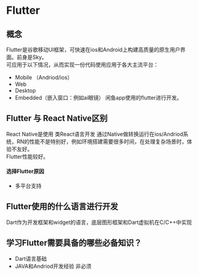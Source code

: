 # Flutter
## 概念
Flutter是谷歌移动UI框架，可快速在ios和Android上构建高质量的原生用户界面。前身是Sky。  
可应用于以下情况，从而实现一份代码使用应用于各大主流平台：
* Mobile （Andriod/ios）
* Web
* Desktop
* Embedded（嵌入窗口：例如ai眼镜）
闲鱼app使用的flutter进行开发。
## Flutter 与 React Native区别
React Native是使用 类React语言开发 通过Native做转换运行在ios/Andriod系统，RN的性能不是特别好，例如环境搭建需要很多时间，在处理复杂场景时，体验不友好。  
Flutter性能较好。
#### 选择Flutter原因
* 多平台支持
## Flutter使用的什么语言进行开发
Dart作为开发框架和widget的语言，底层图形框架和Dart虚拟机在C/C++中实现
## 学习Flutter需要具备的哪些必备知识？
* Dart语言基础
* JAVA和Andriod开发经验 非必须
